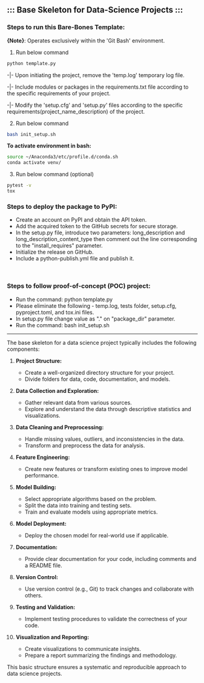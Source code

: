 ## ::: Base Skeleton for Data-Science Projects :::

### Steps to run this Bare-Bones Template: 
**{Note}**: Operates exclusively within the 'Git Bash' environment.

1. Run below command 
```bash
python template.py
```
-|- Upon initiating the project, remove the 'temp.log' temporary log file.

-|- Include modules or packages in the requirements.txt file according to the specific requirements of your project.

-|- Modify the 'setup.cfg' and 'setup.py' files according to the specific requirements(project_name_description) of the project.

2. Run below command
```bash
bash init_setup.sh
```

**To activate environment in bash:**
```bash
source ~/Anaconda3/etc/profile.d/conda.sh
conda activate venv/
```

3. Run below command (optional)
```bash
pytest -v
tox
```

### Steps to deploy the package to PyPI:
 - Create an account on PyPI and obtain the API token.
 - Add the acquired token to the GitHub secrets for secure storage.
 - In the setup.py file, introduce two parameters: long_description and long_description_content_type then comment out the line corresponding to the "install_requires" parameter.
 - Initialize the release on GitHub.
 - Include a python-publish.yml file and publish it.

<br>

### Steps to follow proof-of-concept (POC) project:
   - Run the command: python template.py
   - Please eliminate the following - temp.log, tests folder, setup.cfg, pyproject.toml, and tox.ini files.
   - In setup.py file change value as "." on "package_dir" parameter.
   - Run the command: bash init_setup.sh

---

The base skeleton for a data science project typically includes the following components:

1. **Project Structure:**
   - Create a well-organized directory structure for your project.
   - Divide folders for data, code, documentation, and models.

2. **Data Collection and Exploration:**
   - Gather relevant data from various sources.
   - Explore and understand the data through descriptive statistics and visualizations.

3. **Data Cleaning and Preprocessing:**
   - Handle missing values, outliers, and inconsistencies in the data.
   - Transform and preprocess the data for analysis.

4. **Feature Engineering:**
   - Create new features or transform existing ones to improve model performance.

5. **Model Building:**
   - Select appropriate algorithms based on the problem.
   - Split the data into training and testing sets.
   - Train and evaluate models using appropriate metrics.

6. **Model Deployment:**
   - Deploy the chosen model for real-world use if applicable.

7. **Documentation:**
   - Provide clear documentation for your code, including comments and a README file.

8. **Version Control:**
   - Use version control (e.g., Git) to track changes and collaborate with others.

9. **Testing and Validation:**
   - Implement testing procedures to validate the correctness of your code.

10. **Visualization and Reporting:**
    - Create visualizations to communicate insights.
    - Prepare a report summarizing the findings and methodology.

This basic structure ensures a systematic and reproducible approach to data science projects.